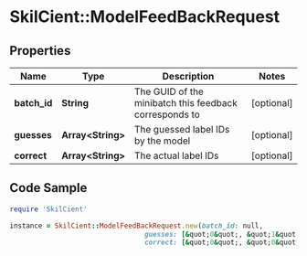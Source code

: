 # SkilCient::ModelFeedBackRequest

## Properties

Name | Type | Description | Notes
------------ | ------------- | ------------- | -------------
**batch_id** | **String** | The GUID of the minibatch this feedback corresponds to | [optional] 
**guesses** | **Array&lt;String&gt;** | The guessed label IDs by the model | [optional] 
**correct** | **Array&lt;String&gt;** | The actual label IDs | [optional] 

## Code Sample

```ruby
require 'SkilCient'

instance = SkilCient::ModelFeedBackRequest.new(batch_id: null,
                                 guesses: [&quot;0&quot;, &quot;1&quot;, &quot;2&quot;],
                                 correct: [&quot;0&quot;, &quot;0&quot;, &quot;2&quot;])
```


